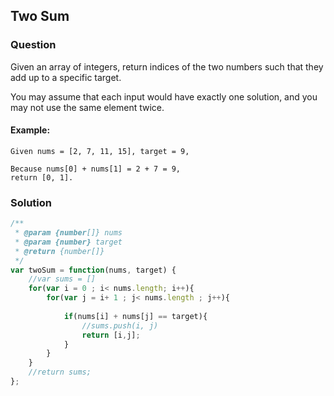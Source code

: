 ## Two Sum

### Question

Given an array of integers, return indices of the two numbers such that they add up to a specific target.

You may assume that each input would have exactly one solution, and you may not use the same element twice.

#### Example:
```shell
Given nums = [2, 7, 11, 15], target = 9,

Because nums[0] + nums[1] = 2 + 7 = 9,
return [0, 1].
```

### Solution
```javascript
/**
 * @param {number[]} nums
 * @param {number} target
 * @return {number[]}
 */
var twoSum = function(nums, target) {
    //var sums = []
    for(var i = 0 ; i< nums.length; i++){
        for(var j = i+ 1 ; j< nums.length ; j++){
    
            if(nums[i] + nums[j] == target){
                //sums.push(i, j)
                return [i,j];
            }
        }
    }
    //return sums;
};
```